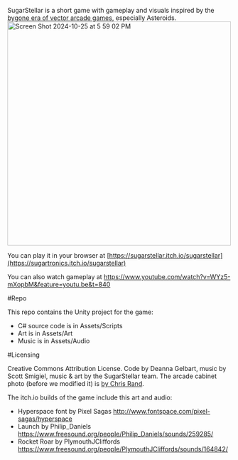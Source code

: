 SugarStellar is a short game with gameplay and visuals inspired by the [bygone era of vector arcade games](http://www.museumofplay.org/blog/chegheads/2011/08/gone-but-not-forgotten-vector-games/), especially Asteroids.<img width="503" alt="Screen Shot 2024-10-25 at 5 59 02 PM" src="https://github.com/user-attachments/assets/70bad1e2-1500-4fc2-a684-6369c78410dd">

You can play it in your browser at [https://sugarstellar.itch.io/sugarstellar](https://sugartronics.itch.io/sugarstellar)

You can also watch gameplay at https://www.youtube.com/watch?v=WYz5-mXopbM&feature=youtu.be&t=840

#Repo

This repo contains the Unity project for the game:
- C# source code is in Assets/Scripts
- Art is in Assets/Art
- Music is in Assets/Audio

#Licensing

Creative Commons Attribution License. 
Code by Deanna Gelbart, music by Scott Smigiel, music & art by the SugarStellar team. 
The arcade cabinet photo (before we modified it) is [by Chris Rand](https://commons.wikimedia.org/wiki/File:Signed_Pong_Cabinet.jpg). 

The itch.io builds of the game include this art and audio:
- Hyperspace font by Pixel Sagas http://www.fontspace.com/pixel-sagas/hyperspace
- Launch by Philip_Daniels https://www.freesound.org/people/Philip_Daniels/sounds/259285/
- Rocket Roar by PlymouthJCliffords https://www.freesound.org/people/PlymouthJCliffords/sounds/164842/
